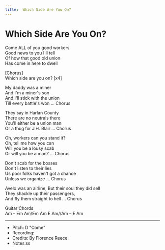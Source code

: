 ```yaml
---
title:  Which Side Are You On?
---
```



# Which Side Are You On?

Come ALL of you good workers  
Good news to you I'll tell  
Of how that good old union  
Has come in here to dwell  

[Chorus]  
Which side are you on? [x4]

My daddy was a miner  
And I'm a miner's son  
And I'll stick with the union  
Till every battle's won   …     Chorus

They say in Harlan County  
There are no neutrals there  
You'll either be a union man  
Or a thug for J.H. Blair    …  Chorus

Oh, workers can you stand it?  
Oh, tell me how you can  
Will you be a lousy scab  
Or will you be a man? … Chorus  

Don't scab for the bosses  
Don't listen to their lies  
Us poor folks haven't got a chance  
Unless we organize … Chorus


Avelo was an airline, 
But their soul they did sell  
They shackle up their passengers,  
And fly them straight to hell  … Chorus

  
Guitar Chords  
Am – Em Am/Em Am E Am//Am – E Am  
  
---
* Pitch:  D "Come"
* Recording: 
* Credits: By Florence Reece. 
* Notes:ss
